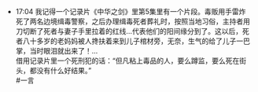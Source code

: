 
- 17:04 我记得一个记录片《中华之剑》里第5集里有一个片段。毒贩用手雷炸死了两名边境缉毒警察，之后办理缉毒死者葬礼时，按照当地习俗，主持者用刀切断了死者与妻子手里拉着的红线…代表他们的阳间缘分到了。这以后，死者八十多岁的老妈妈被人搀扶着来到儿子棺材旁，无奈，生气的给了儿子一巴掌，当时眼泪就出来了！…<br>借用记录片里一个死刑犯的话：“但凡粘上毒品的人，要么蹲监，要么死在街头，都没有什么好结果。”<br>#一言